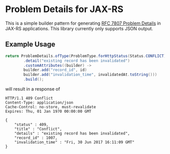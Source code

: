 Problem Details for JAX-RS
==========================

This is a simple builder pattern for generating [RFC 7807 Problem Details](https://tools.ietf.org/html/rfc7807) in JAX-RS applications. This library currently only supports JSON output.

Example Usage
-------------

```java
return ProblemDetails.ofType(ProblemType.forHttpStatus(Status.CONFLICT))
        .detail("existing record has been invalidated")
        .customAttributes((builder) ->
        builder.add("record_id", id)
        builder.add("invalidation_time", invalidatedAt.toString()))
        .build();
```

will result in a response of

```http
HTTP/1.1 409 Conflict
Content-Type: application/json
Cache-Control: no-store, must-revalidate
Expires: Thu, 01 Jan 1970 00:00:00 GMT

{
    "status" : 409,
    "title" : "Conflict",
    "details" : "existing record has been invalidated",
    "record_id" : 1007,
    "invalidation_time" : "Fri, 30 Jun 2017 16:11:09 GMT"
}
```
